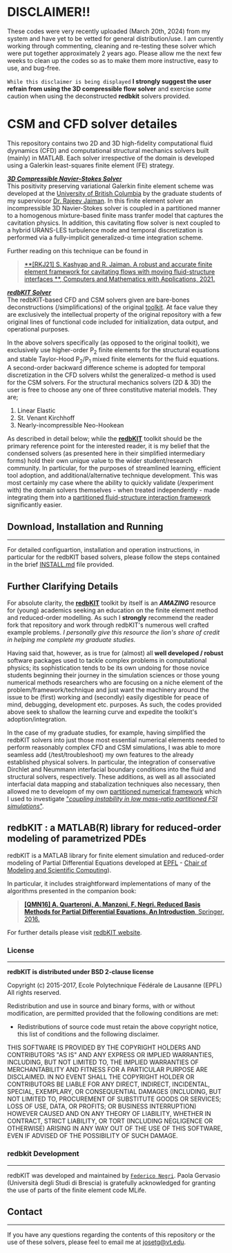 # DISCLAIMER!!
These codes were very recently uploaded (March 20th, 2024) from my system and have yet to be vetted for general distribution/use. I am currently working through commenting, cleaning and re-testing these solver which were put together approximately 2 years ago. Please allow me the next few weeks to clean up the codes so as to make them more instructive, easy to use, and bug-free. 

`While this disclaimer is being displayed` **I strongly suggest the user refrain from using the 3D compressible flow solver** and exercise *some* caution when using the deconstructed **redbkit** solvers provided.

# CSM and CFD solver detailes
This repository contains two 2D and 3D high-fidelity computational fluid dyynamics (CFD) and computational structural mechanics solvers built (mainly) in MATLAB. Each solver irrespective of the domain is developed using a Galerkin least-squares finite element (FE) strategy. 

<ins>***3D Compressible Navier-Stokes Solver***</ins><br>
This positivity preserving variational Galerkin finite element scheme was developed at the [University of British Columbia](https://cml.mech.ubc.ca/) by the graduate students of my superviosor [Dr. Rajeev Jaiman](https://scholar.google.com/citations?user=iofAU68AAAAJ&hl=en&oi=ao). In this finite element solver an incompressible 3D Navier-Stokes solver is coupled in a partitioned manner to a homogenous mixture-based finite mass tranfer model that captures the cavitation physics. In addition, this cavitating flow solver is next coupled to a hybrid URANS-LES turbulence mode and temporal discretization is performed via a fully-implicit generalized-&alpha; time integration scheme. 

Further reading on this technique can be found in 
>[**[RKJ21] S. Kashyap and R. Jaiman. A robust and accurate finite element framework for cavitating flows with moving fluid-structure interfaces **, Computers and Mathematics with Applications, 2021.](https://doi.org/10.1016/j.camwa.2021.10.024)


<ins>***redbKIT Solver***</ins><br>
The redbKIT-based CFD and CSM solvers given are bare-bones deconstructions (/simplifications) of the original [toolkit](https://github.com/redbKIT/redbKIT). At face value they are exclusively the intellectual property of the original repository with a few original lines of functional code included for initialization, data output, and operational purposes. 

In the above solvers specifically (as opposed to the original toolkit), we exclusively use higher-order P<sub>2</sub> finite elements for the structural equations and stable Taylor-Hood P<sub>2</sub>/P<sub>1</sub> mixed finite elements for the fluid equations. A second-order backward difference scheme is adopted for temporal discretization in the CFD solvers whilst the generalized-&alpha; method is used for the CSM solvers. For the structural mechanics solvers (2D & 3D) the user is free to choose any one of three constitutive material models. They are; 
1. Linear Elastic 
2. St. Venant Kirchhoff 
3. Nearly-incompressible Neo-Hookean

As described in detail below; while the [**redbKIT**](https://github.com/redbKIT/redbKIT) toolkit should be the primary reference point for the interested reader, it is my belief that the condensed solvers (as presented here in their simplified intermediary forms) hold their own unique value to the wider student/research community. In particular, for the purposes of streamlined learning, efficient tool adoption, and additional/alternative technique development. This was most certainly my case where the ability to quickly validate (/experiment with) the domain solvers themselves - when treated independently - made integrating them into a [partitioned fluid-structure interaction framework](https://github.com/JTGonzo/Partitioned_FSI) significantly easier. 

## Download, Installation and Running
-------

For detailed configuartion, installation and operation instructions, in particular for the redbKIT based solvers, please follow the steps contained in the brief [INSTALL.md](INSTALL.md) file provided.

## Further Clarifying Details
For absolute clarity, the [**redbKIT**](https://github.com/redbKIT/redbKIT) toolkit by itself is an ***AMAZING*** resource for (young) academics seeking an education on the finite element method and reduced-order modelling. As such I **strongly** recommend the reader fork that repository and work through redbKIT's numerous well crafted example problems. *I personally give this resource the lion's share of credit in helping me complete my graduate studies.*

Having said that, however, as is true for (almost) all **well developed / robust** software packages used to tackle complex problems in computational physics; its sophistication tends to be its own undoing for those novice students beginning their journey in the simulation sciences or those young numerical methods researchers who are focusing on a niche element of the problem/framework/technique and just want the machinery around the issue to be (first) working and (secondly) easily digestible for peace of mind, debugging, development etc. purposes. As such, the codes provided above seek to shallow the learning curve and expedite the toolkit's adoption/integration. 

In the case of my graduate studies, for example, having simplified the redbKIT solvers into just those most essential numerical elements needed to perform reasonably complex CFD and CSM simulations, I was able to more seamless add (/test/troubleshoot) my own features to the already established physical solvers. In particular, the integration of conservative Dirchlet and Neummann interfacial boundary conditions into the fluid and structural solvers, respectively. These additions, as well as all associated interfacial data mapping and stabalization techniques also necessary, then allowed me to developm of my own [partitioned numerical framework](https://github.com/JTGonzo/Partitioned_FSI) which I used to investigate ["*coupling  instability in low mass-ratio partitioned FSI simulations*"](https://jtgonzo.github.io/).  

## redbKIT : a MATLAB(R) library for reduced-order modeling of parametrized PDEs

redbKIT is a MATLAB library for finite element simulation and reduced-order modeling of Partial Differential Equations developed at [EPFL](https://www.epfl.ch/) - [Chair of Modeling and Scientific Computing](http://cmcs.epfl.ch/)). 

In particular, it includes straightforward implementations of many of the algorithms presented in the companion book:

>[**[QMN16] A. Quarteroni, A. Manzoni, F. Negri. Reduced Basis Methods for Partial Differential Equations. An Introduction**, Springer, 2016.](http://www.springer.com/us/book/9783319154305#aboutBook)

For further details please visit [redbKIT website](http://redbkit.github.io/redbKIT/).

### License
-------

**redbKIT is distributed under BSD 2-clause license**

Copyright (c) 2015-2017, Ecole Polytechnique Fédérale de Lausanne (EPFL)
All rights reserved.

Redistribution and use in source and binary forms, with or without
modification, are permitted provided that the following conditions are met:

* Redistributions of source code must retain the above copyright notice, this
  list of conditions and the following disclaimer.

THIS SOFTWARE IS PROVIDED BY THE COPYRIGHT HOLDERS AND CONTRIBUTORS "AS IS"
AND ANY EXPRESS OR IMPLIED WARRANTIES, INCLUDING, BUT NOT LIMITED TO, THE
IMPLIED WARRANTIES OF MERCHANTABILITY AND FITNESS FOR A PARTICULAR PURPOSE ARE
DISCLAIMED. IN NO EVENT SHALL THE COPYRIGHT HOLDER OR CONTRIBUTORS BE LIABLE
FOR ANY DIRECT, INDIRECT, INCIDENTAL, SPECIAL, EXEMPLARY, OR CONSEQUENTIAL
DAMAGES (INCLUDING, BUT NOT LIMITED TO, PROCUREMENT OF SUBSTITUTE GOODS OR
SERVICES; LOSS OF USE, DATA, OR PROFITS; OR BUSINESS INTERRUPTION) HOWEVER
CAUSED AND ON ANY THEORY OF LIABILITY, WHETHER IN CONTRACT, STRICT LIABILITY,
OR TORT (INCLUDING NEGLIGENCE OR OTHERWISE) ARISING IN ANY WAY OUT OF THE USE
OF THIS SOFTWARE, EVEN IF ADVISED OF THE POSSIBILITY OF SUCH DAMAGE.


### **redbkit** Development
-------

redbKIT was developed and maintained by [`Federico Negri`](https://www.linkedin.com/in/negrifederico/). Paola Gervasio (Università degli Studi di Brescia) is gratefully acknowledged for granting the use of parts of the finite element code MLife.


## Contact
-------
If you have any questions regarding the contents of this repository or the use of these solvers, please feel to email me at <josetg@vt.edu>.
